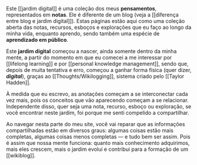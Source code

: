 Este [[jardim digital]] é uma coleção dos meus **pensamentos**, representados em **notas**. Ele é diferente de um blog (veja a [[diferença entre blog e jardim digital]]). Estas páginas estão aqui como uma coleção aberta das notas, recursos, esboços e explorações que eu faço ao longo da minha vida, enquanto aprendo, sendo também uma espécie de **aprendizado em público**.

Este **jardim digital** começou a nascer, ainda somente dentro da minha mente, a partir do momento em que eu comecei a me interessar por [[lifelong learning]] e por [[personal knowledge management]], sendo que, depois de muita tentativa e erro, começou a ganhar forma física (quer dizer, **_digital_**), graças ao [[Thoughts/Wikilogging]], sistema criado pelo [[Taylor Hadden]].

À medida que eu escrevo, as anotações começam a se interconectar cada vez mais, pois os conceitos que vão aparecendo começam a se relacionar. Independente disso, quer  seja uma nota, recurso, esboço ou exploração, se você encontrar neste jardim, foi porque me senti compelido a compartilhar.

Ao navegar nesta parte do meu site, você vai reparar que as informações compartilhadas estão em diversos graus: algumas coisas estão mais completas, algumas coisas menos completas — e tudo bem ser assim. Pois é assim que nossa mente funciona: quanto mais conhecimento adquirimos, mais eles crescem, mais o jardim evolui e contribui para a formação de um [[wikiblog]].